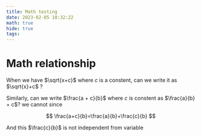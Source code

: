 ```yaml
---
title: Math testing
date: 2023-02-05 18:32:22
math: true
hide: true
tags:
---
```


# Math relationship

When we have $\sqrt{x+c}$ where $c$ is a constent, can we write it as $\sqrt{x}+c$ ?

Similarly, can we write $\frac{a + c}{b}$ where $c$ is constent as $\frac{a}{b} + c$? we cannot since

$$
\frac{a+c}{b}=\frac{a}{b}+\frac{c}{b}
$$

And this $\frac{c}{b}$ is not independent from variable
